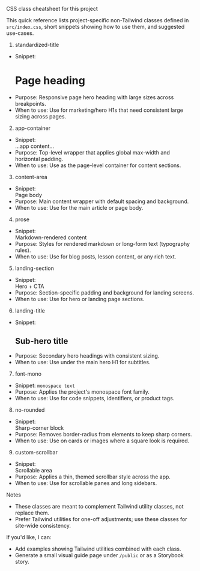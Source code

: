 CSS class cheatsheet for this project

This quick reference lists project-specific non-Tailwind classes defined in `src/index.css`, short snippets showing how to use them, and suggested use-cases.

1. standardized-title
- Snippet:
  <h1 className="standardized-title">Page heading</h1>
- Purpose: Responsive page hero heading with large sizes across breakpoints.
- When to use: Use for marketing/hero H1s that need consistent large sizing across pages.

2. app-container
- Snippet:
  <div className="app-container">...app content...</div>
- Purpose: Top-level wrapper that applies global max-width and horizontal padding.
- When to use: Use as the page-level container for content sections.

3. content-area
- Snippet:
  <main className="content-area">Page body</main>
- Purpose: Main content wrapper with default spacing and background.
- When to use: Use for the main article or page body.

4. prose
- Snippet:
  <article className="prose">Markdown-rendered content</article>
- Purpose: Styles for rendered markdown or long-form text (typography rules).
- When to use: Use for blog posts, lesson content, or any rich text.

5. landing-section
- Snippet:
  <section className="landing-section">Hero + CTA</section>
- Purpose: Section-specific padding and background for landing screens.
- When to use: Use for hero or landing page sections.

6. landing-title
- Snippet:
  <h2 className="landing-title">Sub-hero title</h2>
- Purpose: Secondary hero headings with consistent sizing.
- When to use: Use under the main hero H1 for subtitles.

7. font-mono
- Snippet:
  <code className="font-mono">monospace text</code>
- Purpose: Applies the project's monospace font family.
- When to use: Use for code snippets, identifiers, or product tags.

8. no-rounded
- Snippet:
  <div className="no-rounded">Sharp-corner block</div>
- Purpose: Removes border-radius from elements to keep sharp corners.
- When to use: Use on cards or images where a square look is required.

9. custom-scrollbar
- Snippet:
  <div className="custom-scrollbar">Scrollable area</div>
- Purpose: Applies a thin, themed scrollbar style across the app.
- When to use: Use for scrollable panes and long sidebars.

Notes
- These classes are meant to complement Tailwind utility classes, not replace them.
- Prefer Tailwind utilities for one-off adjustments; use these classes for site-wide consistency.

If you'd like, I can:
- Add examples showing Tailwind utilities combined with each class.
- Generate a small visual guide page under `/public` or as a Storybook story.

